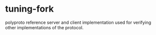 # tuning-fork
polyproto reference server and client implementation used for verifying other implementations of the protocol.  
